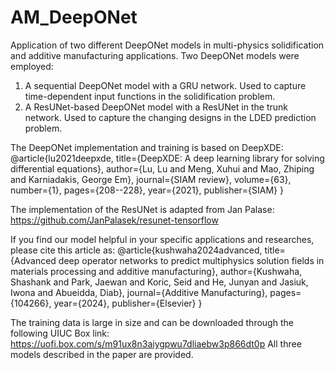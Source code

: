 # AM_DeepONet
Application of two different DeepONet models in multi-physics solidification and additive manufacturing applications. Two DeepONet models were employed:
1. A sequential DeepONet model with a GRU network. Used to capture time-dependent input functions in the solidification problem.
2. A ResUNet-based DeepONet model with a ResUNet in the trunk network. Used to capture the changing designs in the LDED prediction problem.

The DeepONet implementation and training is based on DeepXDE:
@article{lu2021deepxde,
  title={DeepXDE: A deep learning library for solving differential equations},
  author={Lu, Lu and Meng, Xuhui and Mao, Zhiping and Karniadakis, George Em},
  journal={SIAM review},
  volume={63},
  number={1},
  pages={208--228},
  year={2021},
  publisher={SIAM}
}

The implementation of the ResUNet is adapted from Jan Palase: https://github.com/JanPalasek/resunet-tensorflow

If you find our model helpful in your specific applications and researches, please cite this article as: 
@article{kushwaha2024advanced,
  title={Advanced deep operator networks to predict multiphysics solution fields in materials processing and additive manufacturing},
  author={Kushwaha, Shashank and Park, Jaewan and Koric, Seid and He, Junyan and Jasiuk, Iwona and Abueidda, Diab},
  journal={Additive Manufacturing},
  pages={104266},
  year={2024},
  publisher={Elsevier}
}

The training data is large in size and can be downloaded through the following UIUC Box link: 
https://uofi.box.com/s/m91ux8n3aiygpwu7dliaebw3p866dt0p
All three models described in the paper are provided.
